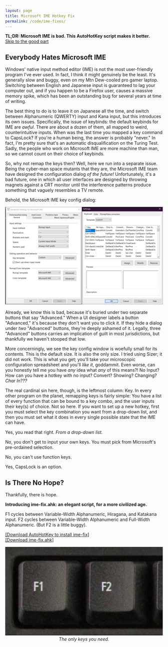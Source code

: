 ```yaml
---
layout: page
title: Microsoft IME Hotkey Fix
permalink: /code/ime-fixes/
---
```


<b>TL;DR: Microsoft IME is bad. This AutoHotKey script makes it better.</b><br/>
<a href="/code/ime-fixes#1">Skip to the good part</a>

<h2>Everybody Hates Microsoft IME</h2>

Windows' native input method editor (IME) is not the most user-friendly program I've ever used. In fact, I think it might genuinely be the least. It's generally slow and buggy, even on my Mtn Dew-cooled pro gamer laptop. Switching between English and Japanese input is guaranteed to lag your computer out, and if you happen to be a Firefox user, causes a massive memory spike, which has been an outstanding bug for several years at time of writing. 

The best thing to do is to leave it on Japanese all the time, and switch between Alphanumeric (QWERTY) input and Kana input, but this introduces its own issues. Specifically, the issue of keybinds: the default keybinds for IME are <em>awful</em>. There are about a dozen of them, all mapped to weird, counterintuitive inputs. When was the last time you mapped a key command to CapsLock? If you're a human being, the answer is probably "never." In fact, I'm pretty sure that's an automatic disqualification on the Turing Test. Sadly, the people who work on Microsoft IME are more machine than man, so we cannot count on their choice of keybinds.

So, why not remap the keys then? Well, here we run into a separate issue. Being the cyber-man space mutants that they are, the Microsoft IME team have designed the configuration dialog <em>of the future!</em> Unfortunately, it's a bad future, one in which all user interfaces are designed by throwing magnets against a CRT monitor until the interference patterns produce something that vaguely resembles a TV remote.

Behold, the Microsoft IME key config dialog:

<img src="/img/ime-fixes/ui-design-for-satans.png">

Already, we know this is bad, because it's buried under two separate buttons that say "Advanced." When a UI designer labels a button "Advanced," it's because they don't want you to click it. If they hide a dialog under <em>two</em> "Advanced" buttons, they're deeply ashamed of it. Legally, three "Advanced" buttons carries an implication of guilt in most jurisdictions, but thankfully we haven't stooped that low.

More concerningly, we see the key config window is woefully small for its contents. This is the default size. It is also the only size. I tried using Sizer; it did not work. This is what you get; you'll take your microscopic configuration spreadsheet and you'll <em>like it</em>, goddammit. Even worse, can you honestly tell me you have <em>any</em> idea what <em>any</em> of this means?! No Input? How can you have a hotkey with no input? Convert? Showing? Changing? <em>Char In???</em>

The real cardinal sin here, though, is the leftmost column: Key. In every other program on the planet, remapping keys is fairly simple: You have a list of every function that can be bound to a key combo, and the user inputs their key(s) of choice. Not so here. If you want to set up a new hotkey, first you must select the key combination you want from a drop-down list, and then you must set what it does in every single possible state that the IME can have.

Yes, you read that right. <em>From a drop-down list.</em>

No, you don't get to input your own keys. You must pick from Microsoft's pre-ordained selection.

No, you can't use function keys.

Yes, CapsLock is an option.

<h2 id="1">Is There No Hope?</h2>

Thankfully, there is hope.

<b>Introducing ime-fix.ahk: an elegant script, for a more civilized age.</b>

F1 cycles between Variable-Width Alphanumeric, Hiragana, and Katakana input. F2 cycles between Variable-Width Alphanumeric and Full-Width Alphanumeric. (But F2 is a little buggy).

<a href="https://www.autohotkey.com/">[Download AutoHotKey to install ime-fix]</a><br/>
<a href="/download/ime-fix.ahk">[Download ime-fix.ahk]</a>

<center>
<img src="/img/ime-fixes/the-only-keys-you-need.png"><br/>
<em>The only keys you need.</em></center>